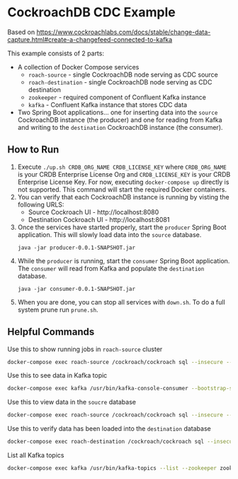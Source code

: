 # CockroachDB CDC Example

Based on https://www.cockroachlabs.com/docs/stable/change-data-capture.html#create-a-changefeed-connected-to-kafka

This example consists of 2 parts:
* A collection of Docker Compose services
    * `roach-source` - single CockroachDB node serving as CDC source
    * `roach-destination` - single CockroachDB node serving as CDC destination
    * `zookeeper` - required component of Confluent Kafka instance
    * `kafka` - Confluent Kafka instance that stores CDC data
* Two Spring Boot applications... one for inserting data into the `source` CockroachDB instance (the producer) and one for reading from Kafka and writing to the `destination` CockroachDB instance (the consumer).

## How to Run

1) Execute `./up.sh CRDB_ORG_NAME CRDB_LICENSE_KEY` where `CRDB_ORG_NAME` is your CRDB Enterprise License Org and `CRDB_LICENSE_KEY` is your CRDB Enterprise License Key.  For now, executing `docker-compose up` directly is not supported.  This command will start the required Docker containers.  
2) You can verify that each CockroachDB instance is running by visting the following URLS:
    * Source Cockroach UI - http://localhost:8080
    * Destination Cockroach UI - http://localhost:8081
1) Once the services have started properly, start the `producer` Spring Boot application.  This will slowly load data into the `source` database.
    ```
    java -jar producer-0.0.1-SNAPSHOT.jar
    ```
1) While the `producer` is running, start the `consumer` Spring Boot application.  The `consumer` will read from Kafka and populate the `destination` database.
    ```
    java -jar consumer-0.0.1-SNAPSHOT.jar
    ```
1) When you are done, you can stop all services with `down.sh`.  To do a full system prune run `prune.sh`.

## Helpful Commands

Use this to show running jobs in `roach-source` cluster
```bash
docker-compose exec roach-source /cockroach/cockroach sql --insecure --execute="SHOW JOBS;"
```

Use this to see data in Kafka topic
```bash
docker-compose exec kafka /usr/bin/kafka-console-consumer --bootstrap-server=localhost:9092 --from-beginning --topic=source_table
```

Use this to view data in the `soucre` database
```bash
docker-compose exec roach-source /cockroach/cockroach sql --insecure --database source --execute="select count(*) from source_table;"
```

Use this to verify data has been loaded into the `destination` database 
```bash
docker-compose exec roach-destination /cockroach/cockroach sql --insecure --database destination --execute="select count(*) from destination_table;"
```

List all Kafka topics
```bash
docker-compose exec kafka /usr/bin/kafka-topics --list --zookeeper zookeeper:2181
```